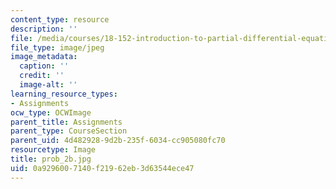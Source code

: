 ```yaml
---
content_type: resource
description: ''
file: /media/courses/18-152-introduction-to-partial-differential-equations-fall-2005/0a9296007140f21962eb3d63544ece47_prob_2b.jpg
file_type: image/jpeg
image_metadata:
  caption: ''
  credit: ''
  image-alt: ''
learning_resource_types:
- Assignments
ocw_type: OCWImage
parent_title: Assignments
parent_type: CourseSection
parent_uid: 4d482928-9d2b-235f-6034-cc905080fc70
resourcetype: Image
title: prob_2b.jpg
uid: 0a929600-7140-f219-62eb-3d63544ece47
---
```

